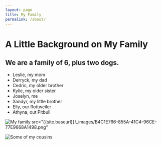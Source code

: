 ```yaml
---
layout: page
title: My Family
permalink: /about/
---
```


# A Little Background on My Family
## We are a family of 6, plus two dogs.
- Leslie, my mom
- Derryck, my dad
- Cedric, my older brother
- Kylie, my older sister
- Joselyn, me
- Xandyr, my little brother
- Elly, our Rottweiler
- Athyna, out Pitbull


![My family](B4C1E766-855A-41C4-96CE-77E9668A1498.png)
src="{{site.baseurl}}/_images/B4C1E766-855A-41C4-96CE-77E9668A1498.png"

![Some of my cousins](B9A3FAA1-120A-4117-909B-C1777EE16917.png)